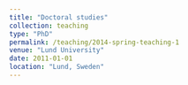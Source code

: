 ```yaml
---
title: "Doctoral studies"
collection: teaching
type: "PhD"
permalink: /teaching/2014-spring-teaching-1
venue: "Lund University"
date: 2011-01-01
location: "Lund, Sweden"
---
```

